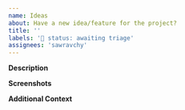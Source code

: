 ```yaml
---
name: Ideas
about: Have a new idea/feature for the project?
title: ''
labels: '🚦 status: awaiting triage'
assignees: 'sawravchy'
---
```


**Description**

<!-- A brief description of the question or issue, also include what you tried and what didn't work: -->

**Screenshots**

<!-- Please add a screenshot if applicable -->

**Additional Context**  <!-- Optional -->

<!-- Add any other context about the problem here. -->

